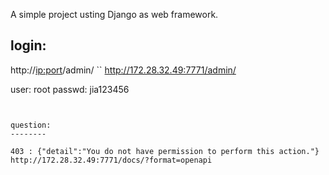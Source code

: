 
A simple project usting Django as web framework.



login:
-------

http://<ip:port>/admin/
``
http://172.28.32.49:7771/admin/

user: root
passwd: jia123456
```


question: 
--------

403 : {"detail":"You do not have permission to perform this action."} http://172.28.32.49:7771/docs/?format=openapi




